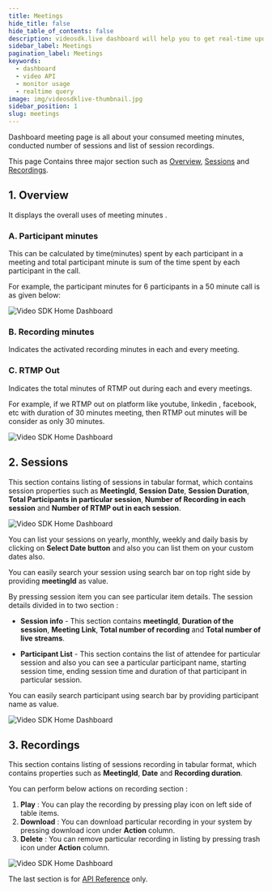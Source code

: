 ```yaml
---
title: Meetings
hide_title: false
hide_table_of_contents: false
description: videosdk.live dashboard will help you to get real-time updates of all the meetings, live streams and videos. It will also help you to monitor services.
sidebar_label: Meetings
pagination_label: Meetings
keywords:
  - dashboard
  - video API
  - monitor usage
  - realtime query
image: img/videosdklive-thumbnail.jpg
sidebar_position: 1
slug: meetings
---
```


Dashboard meeting page is all about your consumed meeting minutes, conducted number of sessions and list of session recordings.

This page Contains three major section such as [Overview](/docs/guide/dashboard/meetings#1-overview), [Sessions](/docs/guide/dashboard/meetings#2-sessions) and [Recordings](/docs/guide/dashboard/meetings#3-recordings).

## 1. Overview

It displays the overall uses of meeting minutes .

### A. Participant minutes

This can be calculated by time(minutes) spent by each participant in a meeting and total participant minute is sum of the time spent by each participant in the call.

For example, the participant minutes for 6 participants in a 50 minute call is as given below:

![Video SDK Home Dashboard](/img/dashboard/pricing-tabel.jpg)

### B. Recording minutes

Indicates the activated recording minutes in each and every meeting.

### C. RTMP Out

Indicates the total minutes of RTMP out during each and every meetings.

For example, if we RTMP out on platform like youtube, linkedin , facebook, etc with duration of 30 minutes meeting, then RTMP out minutes will be consider as only 30 minutes.

![Video SDK Home Dashboard](/img/dashboard/meeting-overview.png)

## 2. Sessions

This section contains listing of sessions in tabular format, which contains session properties such as **MeetingId**, **Session Date**, **Session Duration**, **Total Participants in particular session**, **Number of Recording in each session** and **Number of RTMP out in each session**.

![Video SDK Home Dashboard](/img/dashboard/meeting-session.png)

You can list your sessions on yearly, monthly, weekly and daily basis by clicking on **Select Date button** and also you can list them on your custom dates also.

You can easily search your session using search bar on top right side by providing **meetingId** as value.

By pressing session item you can see particular item details. The session details divided in to two section :

- **Session info** - This section contains **meetingId**, **Duration of the session**, **Meeting Link**, **Total number of recording** and **Total number of live streams**.

- **Participant List** - This section contains the list of attendee for particular session and also you can see a particular participant name, starting session time, ending session time and duration of that participant in particular session.

You can easily search participant using search bar by providing participant name as value.

![Video SDK Home Dashboard](/img/dashboard/meeting-session-sidebar.png)

## 3. Recordings

This section contains listing of sessions recording in tabular format, which contains properties such as **MeetingId**, **Date** and **Recording duration**.

You can perform below actions on recording section :

1. **Play** : You can play the recording by pressing play icon on left side of table items.
2. **Download** : You can download particular recording in your system by pressing download icon under **Action** column.
3. **Delete** : You can remove particular recording in listing by pressing trash icon under **Action** column.

![Video SDK Home Dashboard](/img/dashboard/meeting-recording.png)

The last section is for [API Reference](https://docs.videosdk.live/docs/realtime-communication/rest-api-reference/auth/) only.

